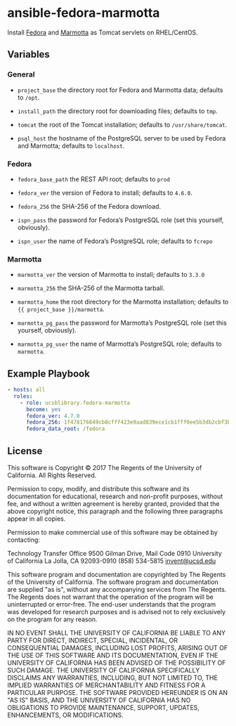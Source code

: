 # ansible-fedora-marmotta

Install [Fedora](http://www.fedora-commons.org) and
[Marmotta](https://marmotta.apache.org) as Tomcat servlets on
RHEL/CentOS.

## Variables

### General

- `project_base` the directory root for Fedora and Marmotta data;
  defaults to `/opt`.

- `install_path` the directory root for downloading files; defaults to `tmp`.

- `tomcat` the root of the Tomcat installation; defaults to `/usr/share/tomcat`.

- `psql_host` the hostname of the PostgreSQL server to be used by
  Fedora and Marmotta; defaults to `localhost`.

### Fedora

- `fedora_base_path` the REST API root; defaults to `prod`

- `fedora_ver` the version of Fedora to install; defaults to `4.6.0`.

- `fedora_256` the SHA-256 of the Fedora download.

- `ispn_pass` the password for Fedora’s PostgreSQL role (set this
  yourself, obviously).

- `ispn_user` the name of Fedora’s PostgreSQL role; defaults to
  `fcrepo`

### Marmotta

- `marmotta_ver` the version of Marmotta to install; defaults to
  `3.3.0`

- `marmotta_256` the SHA-256 of the Marmotta tarball.

- `marmotta_home` the root directory for the Marmotta installation;
  defaults to `{{ project_base }}/marmotta`.

- `marmotta_pg_pass` the password for Marmotta’s PostgreSQL role (set this
  yourself, obviously).

- `marmotta_pg_user` the name of Marmotta’s PostgreSQL role; defaults
  to `marmotta`.

Example Playbook
----------------

```yaml
- hosts: all
  roles:
    - role: ucsblibrary.fedora-marmotta
      become: yes
      fedora_ver: 4.7.0
      fedora_256: 1f478176649cb8cfff423e9aad839ece1cb1fff0ee5b3db2cbf3b0d5449486ca
      fedora_data_root: /fedora
```

License
-------

This software is Copyright © 2017 The Regents of the University of
California. All Rights Reserved.

Permission to copy, modify, and distribute this software and its
documentation for educational, research and non-profit purposes,
without fee, and without a written agreement is hereby granted,
provided that the above copyright notice, this paragraph and the
following three paragraphs appear in all copies.

Permission to make commercial use of this software may be obtained by
contacting:

Technology Transfer Office
9500 Gilman Drive, Mail Code 0910
University of California
La Jolla, CA 92093-0910
(858) 534-5815
invent@ucsd.edu

This software program and documentation are copyrighted by The Regents
of the University of California. The software program and
documentation are supplied "as is", without any accompanying services
from The Regents. The Regents does not warrant that the operation of
the program will be uninterrupted or error-free. The end-user
understands that the program was developed for research purposes and
is advised not to rely exclusively on the program for any reason.

IN NO EVENT SHALL THE UNIVERSITY OF CALIFORNIA BE LIABLE TO ANY PARTY
FOR DIRECT, INDIRECT, SPECIAL, INCIDENTAL, OR CONSEQUENTIAL DAMAGES,
INCLUDING LOST PROFITS, ARISING OUT OF THE USE OF THIS SOFTWARE AND
ITS DOCUMENTATION, EVEN IF THE UNIVERSITY OF CALIFORNIA HAS BEEN
ADVISED OF THE POSSIBILITY OF SUCH DAMAGE. THE UNIVERSITY OF
CALIFORNIA SPECIFICALLY DISCLAIMS ANY WARRANTIES, INCLUDING, BUT NOT
LIMITED TO, THE IMPLIED WARRANTIES OF MERCHANTABILITY AND FITNESS FOR
A PARTICULAR PURPOSE.  THE SOFTWARE PROVIDED HEREUNDER IS ON AN "AS
IS" BASIS, AND THE UNIVERSITY OF CALIFORNIA HAS NO OBLIGATIONS TO
PROVIDE MAINTENANCE, SUPPORT, UPDATES, ENHANCEMENTS, OR MODIFICATIONS.
